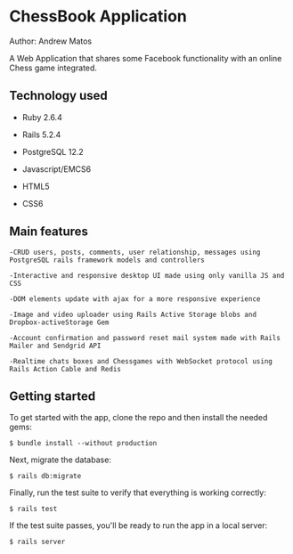 # ChessBook Application

Author: Andrew Matos

A Web Application that shares some Facebook functionality with an online Chess game integrated.


## Technology used

- Ruby 2.6.4

- Rails 5.2.4

- PostgreSQL 12.2

- Javascript/EMCS6

- HTML5

- CSS6

## Main features

	-CRUD users, posts, comments, user relationship, messages using PostgreSQL rails framework models and controllers

	-Interactive and responsive desktop UI made using only vanilla JS and CSS

	-DOM elements update with ajax for a more responsive experience

	-Image and video uploader using Rails Active Storage blobs and Dropbox-activeStorage Gem

	-Account confirmation and password reset mail system made with Rails Mailer and Sendgrid API

	-Realtime chats boxes and Chessgames with WebSocket protocol using Rails Action Cable and Redis

## Getting started

To get started with the app, clone the repo and then install the needed gems:

```
$ bundle install --without production
```

Next, migrate the database:

```
$ rails db:migrate
```

Finally, run the test suite to verify that everything is working correctly:

```
$ rails test
```

If the test suite passes, you'll be ready to run the app in a local server:

```
$ rails server
```

